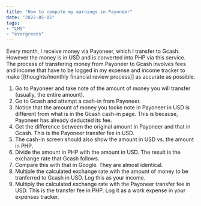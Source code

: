 ```yaml
---
title: "How to compute my earnings in Payoneer"
date: "2022-05-05"
tags:
- "LMS"
- "evergreens"
---
```


Every month, I receive money via Payoneer, which I transfer to Gcash. However the money is in USD and is converted into PHP via this service. The process of transfering money from Payoneer to Gcash involves fees and income that have to be logged in my expense and income tracker to make [[thoughts/monthly financial review process]] as accurate as possible.

1. Go to Payoneer and take note of the amount of money you will transfer (usually, the entire amount).
2. Go to Gcash and attempt a cash-in from Payoneer.
3. Notice that the amount of money you tooke note in Payoneer in USD is different from what is in the Gcash cash-in page. This is because, Payoneer has already deducted its fee.
4. Get the difference between the original amount in Payoneer and that in Gcash. This is the Payoneer transfer fee in USD.
5. The cash-in screen should also show the amount in USD vs. the amount in PHP.
6. Divide the amount in PHP with the amount in USD. The result is the exchange rate that Gcash follows.
7. Compare this with that in Google. They are almost identical.
8. Multiple the calculated exchange rate with the amount of money to be tranferred to Gcash in USD. Log this as your income.
9. Multiply the calculated exchange rate with the Payoneer transfer fee in USD. This is the transfer fee in PHP. Log it as a work expense in your expenses tracker.